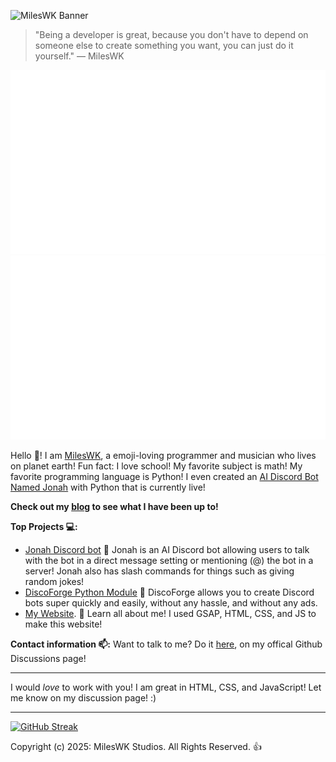 ![MilesWK Banner](https://github.com/user-attachments/assets/a738e597-ed8c-42b0-9377-b061b0abce60)

> "Being a developer is great, because you don't have to depend on someone else to create something you want, you can just do it yourself."
> — MilesWK

![](https://raw.githubusercontent.com/MilesWK/github-stats/master/generated/languages.svg#gh-dark-mode-only)
![](https://raw.githubusercontent.com/MilesWK/github-stats/master/generated/overview.svg#gh-dark-mode-only)

Hello 👋! I am [MilesWK](https://mileswk.com/), a emoji-loving programmer and musician who lives on planet earth! Fun fact: I love school! My favorite subject is math! My favorite programming language is Python! I even created an [AI Discord Bot Named Jonah](https://jonah.mileswk.com/) with Python that is currently live!

**Check out my [blog](https://blog.mileswk.com) to see what I have been up to!**

**Top Projects 💻:**
- [Jonah Discord bot](https://jonah.mileswk.com) 🐷
  Jonah is an AI Discord bot allowing users to talk with the bot in a direct message setting or mentioning (@) the bot in a server! Jonah also has slash commands for things such as giving random jokes!
- [DiscoForge Python Module](https://github.com/MilesWK/DiscoForge) 🔨
  DiscoForge allows you to create Discord bots super quickly and easily, without any hassle, and without any ads.
- [My Website](https://mileswk.com). 🙂
  Learn all about me! I used GSAP, HTML, CSS, and JS to make this website!
  
**Contact information 📫:**
Want to talk to me? Do it [here](https://github.com/MilesWK/MilesWK/discussions/), on my offical Github Discussions page!

--------------
I would *love* to work with you! I am great in HTML, CSS, and JavaScript! Let me know on my discussion page! :)

--------
[![GitHub Streak](https://streak-stats.demolab.com?user=MilesWK&theme=hacker&hide_border=true&border_radius=10&date_format=M%20j%5B%2C%20Y%5D)](https://git.io/streak-stats)

Copyright (c) 2025: MilesWK Studios. All Rights Reserved. 👍
